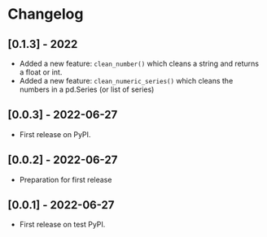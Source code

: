 # Changelog

## [0.1.3] - 2022
- Added a new feature: `clean_number()` which cleans a string and returns a float or int.
- Added a new feature: `clean_numeric_series()` which cleans the numbers in a pd.Series (or list of series)

## [0.0.3] - 2022-06-27
- First release on PyPI. 

## [0.0.2] - 2022-06-27

- Preparation for first release

## [0.0.1] - 2022-06-27

* First release on test PyPI.
